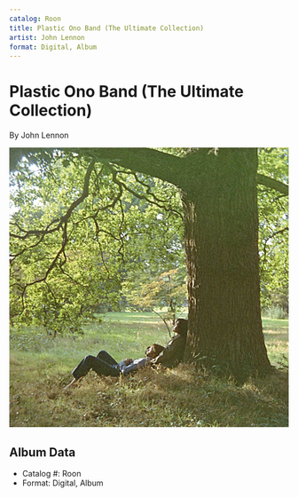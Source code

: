 ```yaml
---
catalog: Roon
title: Plastic Ono Band (The Ultimate Collection)
artist: John Lennon
format: Digital, Album
---
```


# Plastic Ono Band (The Ultimate Collection)

By John Lennon

![](../../assets/albumcovers/John_Lennon-Plastic_Ono_Band_The_Ultimate_Collection.png)

## Album Data

- Catalog #: Roon
- Format: Digital, Album

